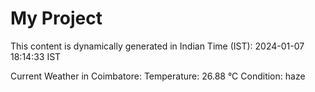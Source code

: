 # My Project

This content is dynamically generated in Indian Time (IST): 2024-01-07 18:14:33 IST


Current Weather in Coimbatore:
Temperature: 26.88 °C
Condition: haze
